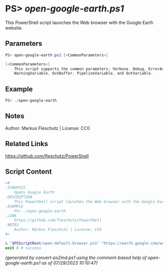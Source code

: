 PS> *open-google-earth.ps1*
====================

This PowerShell script launches the Web browser with the Google Earth website.

Parameters
----------
```powershell
PS> open-google-earth.ps1 [<CommonParameters>]

[<CommonParameters>]
    This script supports the common parameters: Verbose, Debug, ErrorAction, ErrorVariable, WarningAction, 
    WarningVariable, OutBuffer, PipelineVariable, and OutVariable.
```

Example
-------
```powershell
PS> ./open-google-earth

```

Notes
-----
Author: Markus Fleschutz | License: CC0

Related Links
-------------
https://github.com/fleschutz/PowerShell

Script Content
--------------
```powershell
<#
.SYNOPSIS
	Opens Google Earth
.DESCRIPTION
	This PowerShell script launches the Web browser with the Google Earth website.
.EXAMPLE
	PS> ./open-google-earth
.LINK
	https://github.com/fleschutz/PowerShell
.NOTES
	Author: Markus Fleschutz | License: CC0
#>

& "$PSScriptRoot/open-default-browser.ps1" "https://earth.google.com/web/"
exit 0 # success
```

*(generated by convert-ps2md.ps1 using the comment-based help of open-google-earth.ps1 as of 07/29/2023 10:10:47)*
